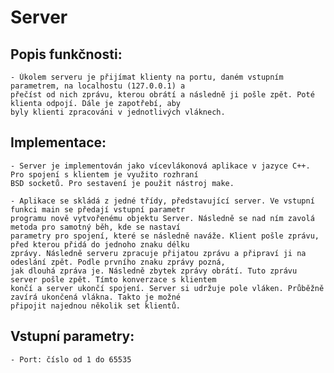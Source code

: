 # Server

## Popis funkčnosti:

    - Úkolem serveru je přijímat klienty na portu, daném vstupním parametrem, na localhostu (127.0.0.1) a 
    přečíst od nich zprávu, kterou obrátí a následně ji pošle zpět. Poté klienta odpojí. Dále je zapotřebí, aby 
    byly klienti zpracováni v jednotlivých vláknech.

## Implementace:

    - Server je implementován jako vícevlákonová aplikace v jazyce C++. Pro spojení s klientem je využito rozhraní 
    BSD socketů. Pro sestavení je použit nástroj make.

    - Aplikace se skládá z jedné třídy, představující server. Ve vstupní funkci main se předají vstupní parametr 
    programu nově vytvořenému objektu Server. Následně se nad ním zavolá metoda pro samotný běh, kde se nastaví 
    parametry pro spojení, které se následně naváže. Klient pošle zprávu, před kterou přidá do jednoho znaku délku 
    zprávy. Následně serveru zpracuje přijatou zprávu a připraví ji na odeslání zpět. Podle prvního znaku zprávy pozná, 
    jak dlouhá zpráva je. Následně zbytek zprávy obrátí. Tuto zprávu server pošle zpět. Tímto konverzace s klientem 
    končí a server ukončí spojení. Server si udržuje pole vláken. Průběžně zavírá ukončená vlákna. Takto je možné
    připojit najednou několik set klientů.

## Vstupní parametry:

    - Port: číslo od 1 do 65535
    